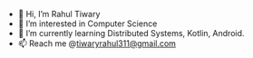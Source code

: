 - 👋 Hi, I’m Rahul Tiwary
- 👀 I’m interested in Computer Science
- 🌱 I’m currently learning Distributed Systems, Kotlin, Android.
- 📫 Reach me @tiwaryrahul311@gmail.com

<!---
311Rahul/311Rahul is a ✨ special ✨ repository because its `README.md` (this file) appears on your GitHub profile.
You can click the Preview link to take a look at your changes.
--->
